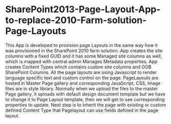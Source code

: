 # SharePoint2013-Page-Layout-App-to-replace-2010-Farm-solution-Page-Layouts

This App is developed to provision page Layouts in the same way how it was provisioned in the SharePoint 2010 farm solution.
App creates the site columns with a fixed GUID and it has some Managed site columns as well, which is mapped with central admin Manages Metadata properties.
App creates Content Types which contains custom site columns and OOB SharePoint Columns.
All the page layouts are using Javascript to render language specific text and custom control on the page.
PageLayouts are hosted in Master Page gallery and corresponding JavaScript, CSS, Image files are in style library.
Normally when we upload the files to the master Page gallery, it uploads with default design document template but we have to change it to Page Layout template, then we will get to see corresponding properties to update.
Next step is to inherit the page with existing or custom defined Content Type that Pagelayout can use fields defined in the page layout.
